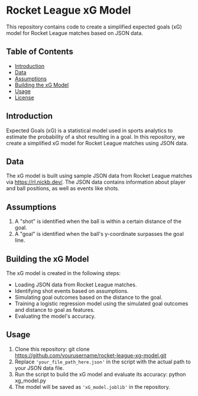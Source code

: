 # Rocket League xG Model

This repository contains code to create a simplified expected goals (xG) model for Rocket League matches based on JSON data.

## Table of Contents
- [Introduction](#introduction)
- [Data](#data)
- [Assumptions](#assumptions)
- [Building the xG Model](#building-the-xg-model)
- [Usage](#usage)
- [License](#license)

## Introduction
Expected Goals (xG) is a statistical model used in sports analytics to estimate the probability of a shot resulting in a goal. In this repository, we create a simplified xG model for Rocket League matches using JSON data.

## Data
The xG model is built using sample JSON data from Rocket League matches via https://rl.nickb.dev/. The JSON data contains information about player and ball positions, as well as events like shots.

## Assumptions
1. A "shot" is identified when the ball is within a certain distance of the goal.
2. A "goal" is identified when the ball's y-coordinate surpasses the goal line.

## Building the xG Model
The xG model is created in the following steps:
- Loading JSON data from Rocket League matches.
- Identifying shot events based on assumptions.
- Simulating goal outcomes based on the distance to the goal.
- Training a logistic regression model using the simulated goal outcomes and distance to goal as features.
- Evaluating the model's accuracy.

## Usage
1. Clone this repository: git clone https://github.com/yourusername/rocket-league-xg-model.git
2. Replace `'your_file_path_here.json'` in the script with the actual path to your JSON data file.
3. Run the script to build the xG model and evaluate its accuracy: python xg_model.py
4. The model will be saved as `'xG_model.joblib'` in the repository.
